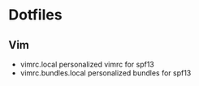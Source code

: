 Dotfiles
========

## Vim ##
* vimrc.local personalized vimrc for spf13
* vimrc.bundles.local personalized bundles for spf13
